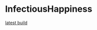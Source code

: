 # InfectiousHappiness

[latest build](https://github.com/JudahDoupe/InfectiousHappiness/blob/master/Build/Build.zip)
